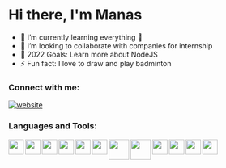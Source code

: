 # Hi there, I'm Manas

- 🌱 I’m currently learning everything 🤣
- 👯 I’m looking to collaborate with companies for internship
- 🥅 2022 Goals: Learn more about NodeJS
- ⚡ Fun fact: I love to draw and play badminton

### Connect with me:

[![website](https://user-images.githubusercontent.com/72591998/148229773-ad8d4415-7433-4d9a-a243-5c82f5733ebd.png)](https://www.linkedin.com/in/manas-purohit-217560220/)

### Languages and Tools:

<img align="left" src="https://user-images.githubusercontent.com/72591998/148240552-4f4a2579-73c1-4c77-a0af-4da9a8f56ea6.png" width="30px"/>
<img align="left" src="https://user-images.githubusercontent.com/72591998/148240634-2d78274f-596e-4c6a-843a-ec42ef8fef3a.png" width="30px"/>
<img align="left" src="https://user-images.githubusercontent.com/72591998/148240686-6bd2a305-6e7a-495d-ac8a-035749dc7ffb.png" width="30px"/>
<img align="left" src="https://user-images.githubusercontent.com/72591998/148240853-df2f4bc6-8ae4-4ee5-9fa7-6e03584a3573.png" width="30px"/>
<img align="left" src="https://user-images.githubusercontent.com/72591998/148240890-a2f95f14-000e-4149-9ccc-6fac07eb3dda.png" width="30px"/>
<img align="left" src="https://user-images.githubusercontent.com/72591998/148240894-012dcf0b-dacc-4b89-920f-849e7eed66fb.png" width="30px"/>
<img align="left" src="https://user-images.githubusercontent.com/72591998/148240913-5c6e2f88-7095-4672-9d0d-04670ec7e236.png" width="40px"/>
<img align="left" src="https://user-images.githubusercontent.com/72591998/148240923-1acf2abe-ed9f-4fb8-b76f-6192bf78cd4a.png" width="40px"/>
<img align="left" src="https://user-images.githubusercontent.com/72591998/148240936-056f7881-7055-4db2-9b60-b6e03ba2e0d8.png" width="30px"/>
<img align="left" src="https://user-images.githubusercontent.com/72591998/148240962-61381785-8257-4302-a9d9-0df21c84eab1.png" width="30px"/>
<img align="left" src="https://user-images.githubusercontent.com/72591998/148240975-026db7c5-87cc-421b-9961-6bb65c72dc37.png" width="30px"/>
<img align="left" src="https://user-images.githubusercontent.com/72591998/148246394-326de840-aaf1-4aef-9129-e6ea7348f025.png" width="30px"/>

<br />
<br />

[website]: https://codeSTACKr.com
